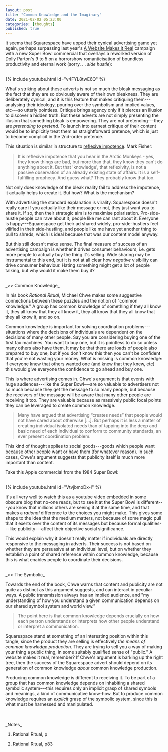 ```yaml
---
layout: post
title: "Common Knowledge and the Imaginary"
date: 2021-02-02 05:23:00
categories: [thoughts]
published: true
---
```


It seems that Squarespace have upped their cynical advertising game yet again, perhaps surpassing last year's [A Website Makes it Real]({{site.baseurl}}/2020/05/10/the-public-real.html) campaign with a new Super Bowl commercial that overlays a reworked version of Dolly Parton's 9 to 5 on a horrorshow romanticisation of boundless productivity and eternal work (sorry. . . _side hustle_):

<br />
{% include youtube.html id="v4FYL8twE6Q" %}
<br />

What's striking about these adverts is not so much the bleak messaging as the fact that they are so obviously aware of their own bleakness. They are deliberately cynical, and it is this feature that makes critiquing them---analysing their ideology, pouring over the symbolism and implied values, etc---so utterly pointless. Critique brings agency only if it pierces an illusion to discover a hidden truth. But these adverts are not simply presenting the illusion that something bleak is empowering. They are not pretending---they are _pretending to pretend_. To launch into earnest critique of their content would be to implicitly treat them as straightforward pretence, which is just to become complicit in the 2nd-order pretence.

This situation is similar in structure to [reflexive impotence](http://k-punk.abstractdynamics.org/archives/007656.html). Mark Fisher:

> It is reflexive impotence that you hear in the Arctic Monkeys - yes, they know things are bad, but more than that, they know they can't do anything about it. But that 'knowledge', that reflexivity, is not a passive observation of an already existing state of affairs. It is a self-fulfilling prophecy. And guess what? They probably know that too.

Not only does knowledge of the bleak reality fail to address the impotence, it actually helps to create it. But how? What is the mechanism?

With advertising the standard explanation is virality. Squarespace doesn't really care if you actually like their message or not, they just want you to share it. If so, then their strategic aim is to maximise polarisation. Pro-side-hustle people can rave about it; people like me can rant about it. Everyone is happy---Squarespace get their ad shared widely, pro-side-hustlers feel vilified in their side-hustling, and people like me have yet another thing to pull to shreds, which is ideal because that was our content model anyway.

But this still doesn't make sense. The final measure of success of an advertising campaign is whether it drives consumer behaviours, i.e. gets more people to actually buy the thing it's selling. Wide sharing may be instrumental to this end, but it is not at all clear how _negative_ visibility can drive consumer behaviour. Hating something might get a lot of people talking, but why would it make them buy it?

<br />
_>> Common Knowledge_

In his book _Rational Ritual_, Michael Chwe makes some suggestive connections between these puzzles and the notion of "common knowledge." A group has common knowledge of something if they all know it, they all know that they all know it, they all know that they all know that they all know it, and so on.

Common knowledge is important for solving coordination problems---situations where the decisions of individuals are dependent on the decisions of many other people. Say you are considering buying one of the first fax machines. You want to buy one, but it is pointless to do so unless many others also have them. It may be that there are loads of people also prepared to buy one, but if you don't know this then you can't be confident that you're not wasting your money. What is missing is common knowledge: if everyone knew that others wanted one (and knew that they knew, etc) this would give everyone the confidence to go ahead and buy one.

This is where advertising comes in. Chwe's argument is that events with huge audiences---like the Super Bowl---are so valuable to advertisers not so much because they get the message to so many people, but because the receivers of the message will be aware that many other people are receiving it too. They are valuable because as massively public focal points they can be leveraged to create common knowledge.


> Many have argued that advertising “creates needs” that people would not have cared about otherwise [...]. But perhaps it is less a matter of creating individual isolated needs than of tapping into the deep and basic need of each individual to conform to community standards, an ever present coordination problem.

This kind of thought applies to social goods---goods which people want because other people want or have them (for whatever reason). In such cases, Chwe's argument suggests that publicity itself is much more important than content.

Take this Apple commercial from the 1984 Super Bowl:

<br />
{% include youtube.html id="VtvjbmoDx-I" %}
<br />

It's all very well to watch this as a youtube video embedded in some obscure blog that no-one reads, but to see it at the Super Bowl is different---you know that millions others are seeing it at the same time, and that makes a _rational_ difference to the choices you might make. This gives some shape to the idea that the medium matters, not because of some magic pull that it exerts over the content of its messages but because formal qualities---like publicity---affect their objective social significance.

This would explain why it doesn't really matter if individuals are directly responsive to the messaging in adverts. Their success is not based on whether they are persuasive at an individual level, but on whether they establish a point of shared reference within common knowledge, because this is what enables people to coordinate their decisions.

<br />
_>> The Symbolic_

Towards the end of the book, Chwe warns that content and publicity are not quite as distinct as this argument suggests, and can interact in peculiar ways. A public transmission always has an implied audience, and "my understanding of how you understand a given communication depends on our shared symbol system and world view."

> The point here is that common knowledge depends crucially on how each person understands or interprets how other people understand or interpret a communication.

Squarespace stand at something of an interesting position within this tangle, since the product they are selling is effectively _the means of common knowledge production_. They are trying to sell you a way of making your thing a public thing, in some suitably qualified sense of "public." A website makes it real, remember? If Chwe's argument is barking up the right tree, then the success of the Squarespace advert should depend on its generation of common knowledge _about_ common knowledge production.

Producing common knowledge is different to receiving it. To be part of a group that has common knowledge depends on inhabiting a shared symbolic system---this requires only an implicit grasp of shared symbols and meanings, a kind of communicative know-how. But to produce common knowledge requires an _explicit_ grasp of the symbolic system, since this is what must be harnessed and manipulated.




<br />
<br />
_Notes_

1. Rational Ritual, p

2. Rational Ritual, p83
